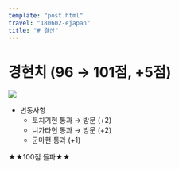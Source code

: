 ```yaml
---
template: "post.html"
travel: "180602-ejapan"
title: "# 결산"
---
```


# 경현치 (96 → 101점, +5점)

![](https://kkni.snack.studio/image/00340013313444343123144114433000243014042334000.svg)

* 변동사항
  * 토치기현 통과 → 방문 (+2)
  * 니가타현 통과 → 방문 (+2)
  * 군마현 통과 (+1)

★★100점 돌파★★
